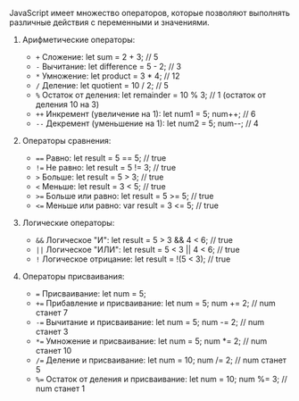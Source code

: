 JavaScript имеет множество операторов, которые позволяют выполнять различные действия с переменными и значениями.

1. Арифметические операторы:

   - `+` Сложение:
     let sum = 2 + 3; // 5
   - `-` Вычитание:
     let difference = 5 - 2; // 3
   - `*` Умножение:
     let product = 3 \* 4; // 12
   - `/` Деление:
     let quotient = 10 / 2; // 5
   - `%` Остаток от деления:
     let remainder = 10 % 3; // 1 (остаток от деления 10 на 3)
   - `++` Инкремент (увеличение на 1):
     let num1 = 5;
     num++; // 6
   - `--` Декремент (уменьшение на 1):
     let num2 = 5;
     num--; // 4

2. Операторы сравнения:

   - `==` Равно:
     let result = 5 == 5; // true
   - `!=` Не равно:
     let result = 5 != 3; // true
   - `>` Больше:
     let result = 5 > 3; // true
   - `<` Меньше:
     let result = 3 < 5; // true
   - `>=` Больше или равно:
     let result = 5 >= 5; // true
   - `<=` Меньше или равно:
     var result = 3 <= 5; // true

3. Логические операторы:
   - `&&` Логическое "И":
     let result = 5 > 3 && 4 < 6; // true
   - `||` Логическое "ИЛИ":
     let result = 5 < 3 || 4 < 6; // true
   - `!` Логическое отрицание:
     let result = !(5 < 3); // true
     
4. Операторы присваивания:
   - `=` Присваивание:
     let num = 5;
   - `+=` Прибавление и присваивание:
     let num = 5;
     num += 2; // num станет 7
   - `-=` Вычитание и присваивание:
     let num = 5;
     num -= 2; // num станет 3
   - `*=` Умножение и присваивание:
     let num = 5;
     num \*= 2; // num станет 10
   - `/=` Деление и присваивание:
     let num = 10;
     num /= 2; // num станет 5
   - `%=` Остаток от деления и присваивание:
     let num = 10;
     num %= 3; // num станет 1
